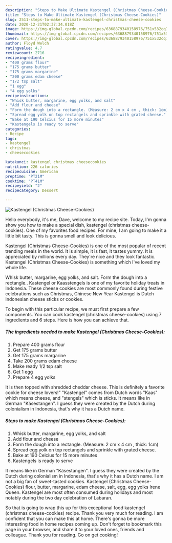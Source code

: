 ```yaml
---
description: "Steps to Make Ultimate Kastengel (Christmas Cheese-Cookies)"
title: "Steps to Make Ultimate Kastengel (Christmas Cheese-Cookies)"
slug: 2511-steps-to-make-ultimate-kastengel-christmas-cheese-cookies
date: 2020-12-21T02:37:34.018Z
image: https://img-global.cpcdn.com/recipes/6368879340158976/751x532cq70/kastengel-christmas-cheese-cookies-recipe-main-photo.jpg
thumbnail: https://img-global.cpcdn.com/recipes/6368879340158976/751x532cq70/kastengel-christmas-cheese-cookies-recipe-main-photo.jpg
cover: https://img-global.cpcdn.com/recipes/6368879340158976/751x532cq70/kastengel-christmas-cheese-cookies-recipe-main-photo.jpg
author: Floyd Welch
ratingvalue: 4.7
reviewcount: 2716
recipeingredient:
- "400 grams flour"
- "175 grams butter"
- "175 grams margarine"
- "200 grams edam cheese"
- "1/2 tsp salt"
- "1 egg"
- "4 egg yolks"
recipeinstructions:
- "Whisk butter, margarine, egg yolks, and salt"
- "Add flour and cheese"
- "Form the dough into a rectangle. (Measure: 2 cm x 4 cm , thick: 1cm)"
- "Spread egg yolk on top rectangels and sprinkle with grated cheese."
- "Bake at 190 Celcius for 15 more minutes"
- "Kastengels is ready to serve"
categories:
- Recipe
tags:
- kastengel
- christmas
- cheesecookies

katakunci: kastengel christmas cheesecookies 
nutrition: 226 calories
recipecuisine: American
preptime: "PT21M"
cooktime: "PT41M"
recipeyield: "2"
recipecategory: Dessert

---
```



![Kastengel (Christmas Cheese-Cookies)](https://img-global.cpcdn.com/recipes/6368879340158976/751x532cq70/kastengel-christmas-cheese-cookies-recipe-main-photo.jpg)

Hello everybody, it's me, Dave, welcome to my recipe site. Today, I'm gonna show you how to make a special dish, kastengel (christmas cheese-cookies). One of my favorites food recipes. For mine, I am going to make it a little bit tasty. This is gonna smell and look delicious.

Kastengel (Christmas Cheese-Cookies) is one of the most popular of recent trending meals in the world. It is simple, it is fast, it tastes yummy. It is appreciated by millions every day. They're nice and they look fantastic. Kastengel (Christmas Cheese-Cookies) is something which I've loved my whole life.

Whisk butter, margarine, egg yolks, and salt. Form the dough into a rectangle.. Kastengel or Kaasstengels is one of my favorite holiday treats in Indonesia. These cheese cookies are most commonly found during festive celebrations such as Christmas, Chinese New Year Kastengel is Dutch Indonesian cheese sticks or cookies.


To begin with this particular recipe, we must first prepare a few components. You can cook kastengel (christmas cheese-cookies) using 7 ingredients and 6 steps. Here is how you can achieve that.

<!--inarticleads1-->

##### The ingredients needed to make Kastengel (Christmas Cheese-Cookies):

1. Prepare 400 grams flour
1. Get 175 grams butter
1. Get 175 grams margarine
1. Take 200 grams edam cheese
1. Make ready 1/2 tsp salt
1. Get 1 egg
1. Prepare 4 egg yolks


It is then topped with shredded cheddar cheese. This is definitely a favorite cookie for cheese lovers!&#34; &#34;Kastengel&#34; comes from Dutch words &#34;Kaas&#34; which means cheese, and &#34;stengels&#34; which is sticks. It means like in German &#34;Käsestangen&#34;. I guess they were created by the Dutch during colonialism in Indonesia, that&#39;s why it has a Dutch name. 

<!--inarticleads2-->

##### Steps to make Kastengel (Christmas Cheese-Cookies):

1. Whisk butter, margarine, egg yolks, and salt
1. Add flour and cheese
1. Form the dough into a rectangle. (Measure: 2 cm x 4 cm , thick: 1cm)
1. Spread egg yolk on top rectangels and sprinkle with grated cheese.
1. Bake at 190 Celcius for 15 more minutes
1. Kastengels is ready to serve


It means like in German &#34;Käsestangen&#34;. I guess they were created by the Dutch during colonialism in Indonesia, that&#39;s why it has a Dutch name. I am not a big fan of sweet-tasted cookies. Kastengel (Christmas Cheese-Cookies) flour, butter, margarine, edam cheese, salt, egg, egg yolks Irene Queen. Kastengel are most often consumed during holidays and most notably during the two day celebration of Labaran. 

So that is going to wrap this up for this exceptional food kastengel (christmas cheese-cookies) recipe. Thank you very much for reading. I am confident that you can make this at home. There's gonna be more interesting food in home recipes coming up. Don't forget to bookmark this page in your browser, and share it to your loved ones, friends and colleague. Thank you for reading. Go on get cooking!
